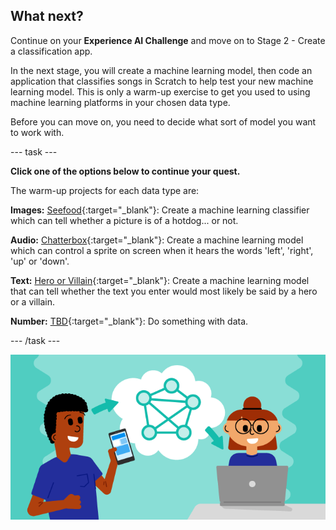 ## What next?

Continue on your **Experience AI Challenge** and  move on to Stage 2 - Create a classification app.

In the next stage, you will create a machine learning model, then code an application that classifies songs in Scratch to help test your new machine learning model. This is only a warm-up exercise to get you used to using machine learning platforms in your chosen data type.

Before you can move on, you need to decide what sort of model you want to work with. 

--- task ---

**Click one of the options below to continue your quest.**

The warm-up projects for each data type are:

**Images:** [Seefood](rpf.io/seefood){:target="_blank"}: Create a machine learning classifier which can tell whether a picture is of a hotdog... or not.

**Audio:** [Chatterbox](rpf.io/chatterbox){:target="_blank"}: Create a machine learning model which can control a sprite on screen when it hears the words 'left', 'right', 'up' or 'down'.

**Text:** [Hero or Villain](rpf.io/hero){:target="_blank"}: Create a machine learning model that can tell whether the text you enter would most likely be said by a hero or a villain.

**Number:** [TBD](https://www.youtube.com/watch?v=dQw4w9WgXcQ){:target="_blank"}: Do something with data.

--- /task ---


![ProjectName project](images/banner.png)